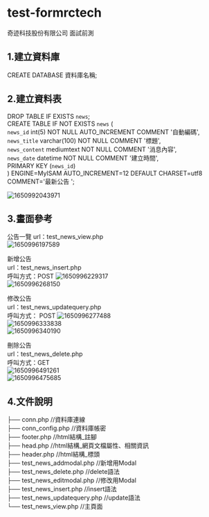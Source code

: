 # test-formrctech  
奇迹科技股份有限公司 面試前測  

## 1.建立資料庫  
CREATE DATABASE 資料庫名稱;  
  
## 2.建立資料表  
DROP TABLE IF EXISTS `news`;  
CREATE TABLE IF NOT EXISTS `news` (  
  `news_id` int(5) NOT NULL AUTO_INCREMENT COMMENT '自動編碼',  
  `news_title` varchar(100) NOT NULL COMMENT '標題',  
  `news_content` mediumtext NOT NULL COMMENT '消息內容',  
  `news_date` datetime NOT NULL COMMENT '建立時間',  
  PRIMARY KEY (`news_id`)  
) ENGINE=MyISAM AUTO_INCREMENT=12 DEFAULT CHARSET=utf8 COMMENT='最新公告 ';  

![1650992043971](https://user-images.githubusercontent.com/104420343/165363188-6aee1ee5-1115-4b11-a580-f67189a99fe0.jpg)  

## 3.畫面參考
公告一覽
url：test_news_view.php  
![1650996197589](https://user-images.githubusercontent.com/104420343/165364016-8ab983ad-017f-43a3-baf8-ba8ea90f33be.jpg)  
  
新增公告  
url：test_news_insert.php   
呼叫方式：POST
![1650996229317](https://user-images.githubusercontent.com/104420343/165364022-37437dd8-6f54-44fc-be93-68d2647d0165.jpg)  
![1650996268150](https://user-images.githubusercontent.com/104420343/165364026-a2953ceb-e351-4578-9b6a-56275ff40314.jpg)  
  
修改公告  
url：test_news_updatequery.php  
呼叫方式： POST 
![1650996277488](https://user-images.githubusercontent.com/104420343/165364032-04c5f37e-ed51-4aab-a3d1-ea21095c9eb7.jpg)  
![1650996333838](https://user-images.githubusercontent.com/104420343/165364035-815ce776-1ddb-4d76-88d7-c3309f30ff25.jpg)  
![1650996340190](https://user-images.githubusercontent.com/104420343/165364039-86ca5413-c0bf-43ea-803a-7d4146c5776b.jpg)  
  
刪除公告  
url：test_news_delete.php  
呼叫方式：GET   
![1650996491261](https://user-images.githubusercontent.com/104420343/165364458-85e0cb92-d6e8-43fa-acca-f630c0d2ed22.jpg)  
![1650996475685](https://user-images.githubusercontent.com/104420343/165364448-05feed4f-866d-4fe6-81d8-9d4b729dee54.jpg)  
  
## 4.文件說明  
├── conn.php         //資料庫連線  
├── conn_config.php         //資料庫帳密  
├── footer.php         //html結構_註腳  
├── head.php         //html結構_網頁文檔屬性、相關資訊  
├── header.php         //html結構_標頭  
├── test_news_addmodal.php         //新增用Modal  
├── test_news_delete.php         //delete語法  
├── test_news_editmodal.php         //修改用Modal  
├── test_news_insert.php         //insert語法  
├── test_news_updatequery.php         //update語法  
└── test_news_view.php         //主頁面  

